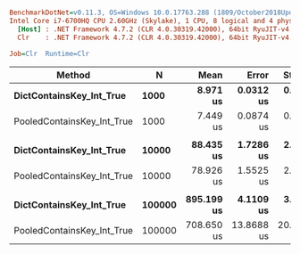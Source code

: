 ``` ini

BenchmarkDotNet=v0.11.3, OS=Windows 10.0.17763.288 (1809/October2018Update/Redstone5)
Intel Core i7-6700HQ CPU 2.60GHz (Skylake), 1 CPU, 8 logical and 4 physical cores
  [Host] : .NET Framework 4.7.2 (CLR 4.0.30319.42000), 64bit RyuJIT-v4.7.3260.0
  Clr    : .NET Framework 4.7.2 (CLR 4.0.30319.42000), 64bit RyuJIT-v4.7.3260.0

Job=Clr  Runtime=Clr  

```
|                     Method |      N |       Mean |      Error |     StdDev | Ratio | RatioSD |
|--------------------------- |------- |-----------:|-----------:|-----------:|------:|--------:|
|   **DictContainsKey_Int_True** |   **1000** |   **8.971 us** |  **0.0312 us** |  **0.0291 us** |  **1.00** |    **0.00** |
| PooledContainsKey_Int_True |   1000 |   7.449 us |  0.0874 us |  0.0818 us |  0.83 |    0.01 |
|                            |        |            |            |            |       |         |
|   **DictContainsKey_Int_True** |  **10000** |  **88.435 us** |  **1.7286 us** |  **2.4233 us** |  **1.00** |    **0.00** |
| PooledContainsKey_Int_True |  10000 |  78.926 us |  1.5525 us |  2.3237 us |  0.89 |    0.03 |
|                            |        |            |            |            |       |         |
|   **DictContainsKey_Int_True** | **100000** | **895.199 us** |  **4.1109 us** |  **3.4328 us** |  **1.00** |    **0.00** |
| PooledContainsKey_Int_True | 100000 | 708.650 us | 13.8688 us | 20.7582 us |  0.79 |    0.03 |

